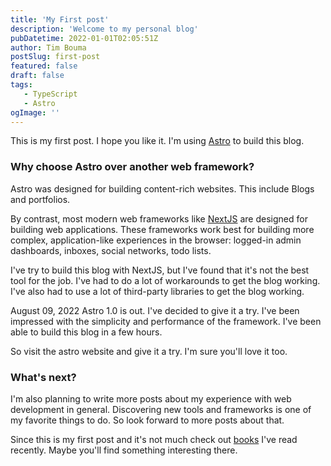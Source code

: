 ```yaml
---
title: 'My First post'
description: 'Welcome to my personal blog'
pubDatetime: 2022-01-01T02:05:51Z
author: Tim Bouma
postSlug: first-post
featured: false
draft: false
tags:
   - TypeScript
   - Astro
ogImage: ''
---
```


This is my first post. I hope you like it. I'm using [Astro](https://astro.build) to build this blog.

### Why choose Astro over another web framework?

Astro was designed for building content-rich websites. This include Blogs and portfolios.

By contrast, most modern web frameworks like [NextJS](https://nextjs.org/) are designed for building web applications. These frameworks work best for building more complex, application-like experiences in the browser: logged-in admin dashboards, inboxes, social networks, todo lists.

I've try to build this blog with NextJS, but I've found that it's not the best tool for the job. I've had to do a lot of workarounds to get the blog working. I've also had to use a lot of third-party libraries to get the blog working.

August 09, 2022 Astro 1.0 is out. I've decided to give it a try. I've been impressed with the simplicity and performance of the framework. I've been able to build this blog in a few hours.

So visit the astro website and give it a try. I'm sure you'll love it too.

### What's next?

I'm also planning to write more posts about my experience with web development in general. Discovering new tools and frameworks is one of my favorite things to do. So look forward to more posts about that.

Since this is my first post and it's not much check out [books](../books) I've read recently. Maybe you'll find something interesting there.
